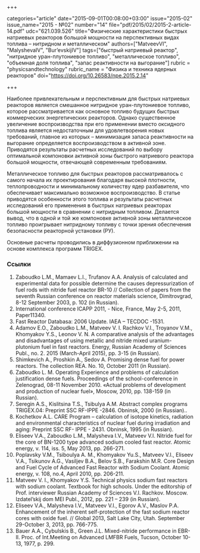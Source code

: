 +++

categories="article"
date="2015-09-01T00:08:00+03:00"
issue="2015-02"
issue_name="2015 - №02"
number="14"
file="pdf/2015/02/2015-2-article-14.pdf"
udc="621.039.526"
title="Физические характеристики быстрых натриевых реакторов большой мощности на перспективных видах топлива – нитридном и металлическом"
authors=["MatveevVI", "MalyshevaIV", "Bur’evskijIV"]
tags=["быстрый натриевый реактор", "нитридное уран-плутониевое топливо", "металлическое топливо", "объемная доля топлива", "запас реактивности на выгорание"]
rubric = "physicsandtechnology"
rubric_name = "Физика и техника ядерных реакторов"
doi="https://doi.org/10.26583/npe.2015.2.14"

+++

Наиболее привлекательным и перспективным для быстрых натриевых реакторов является смешанное нитридное уран-плутониевое топливо, которое рассматривается как основное топливо будущих быстрых коммерческих энергетических реакторов. Однако существенное увеличение воспроизводства при его применении вместо оксидного топлива является недостаточным для удовлетворения новых требований, главное из которых – минимизация запаса реактивности на выгорание определяется воспроизводством в активной зоне. Приводятся результаты расчетных исследований по выбору оптимальной компоновки активной зоны быстрого натриевого реактора большой мощности, отвечающей современным требованиям.

Металлическое топливо для быстрых реакторов рассматривалось с самого начала их проектирования благодаря высокой плотности, теплопроводности и минимальному количеству ядер разбавителя, что обеспечивает максимально возможное воспроизводство. В статье приводятся особенности этого топлива и результаты расчетных исследований его применения в быстрых натриевых реакторах большой мощности в сравнении с нитридным топливом. Делается вывод, что в одной и той же компоновке активной зоны металлическое топливо проигрывает нитридному топливу с точки зрения обеспечения безопасности реакторной установки (РУ).

Основные расчеты проводились в диффузионном приближении на основе комплекса программ TRIGEX.

### Ссылки

1. Zaboudko L.M., Mamaev L.I., Trufanov A.A. Analysis of calculated and experimental data for possible determine the causes depressurization of fuel rods with nitride fuel reactor BR-10 // Collection of papers from the seventh Russian conference on reactor materials science, Dimitrovgrad, 8-12 September 2003, p. 102 (in Russian).
2. International conference ICAPP 2011, - Nice, France, May 2-5, 2011, Paper11340.
3. Fast Reactor Databasa: 2006 Update. IAEA – TECDOC -1531.
4. Adamov E.O., Zaboudko L.M., Matveev V. I. Rachkov V.I., Troyanov V.M., Khomyakov Y.S., Leonov V. N. A comparative analysis of the advantages and disadvantages of using metallic and nitride mixed uranium-plutonium fuel in fast reactors. Energy, Russian Academy of Sciences Publ., no. 2. 2015 (March-April 2015), pp. 3-15 (in Russian).
5. Shimkevich A., Proshkin A., Sedov A. Promising dense fuel for power reactors. The collection REA. No. 10, October 2011 (in Russian).
6. Zaboudko L. M. Operating Experience and problems of calculation justification dense fuels. Proceedings of the school-conference in Zelenograd, 08-11 November 2010. «Actual problems of development and production of nuclear fuel», Moscow, 2010, pp. 138-159 (in Russian).
7. Seregin A.S., Kislitsina T.S., Tsibulya A.M. Abstract complex programs TRIGEX.04: Preprint SSC RF-IPPE -2846. Obninsk, 2000 (in Russian)..
8. Kochetkov A.L. CARE Program – calculation of isotope kinetics, radiation and environmental characteristics of nuclear fuel during irradiation and aging: Preprint SSC RF- IPPE - 2431. Obninsk, 1995 (in Russian).
9. Eliseev V.A., Zaboudko L.M., Malysheva I.V., Matveev V.I. Nitride fuel for the core of BN-1200 type advanced sodium cooled fast reactor. Atomic energy, v. 114, iss. 5, May 2013, pp. 266-271.
10. Poplavsky V.M., Tsiboulya A. M., Khomyakov Yu.S., Matveev V.I., Eliseev V.A., Tsikunov A.G., Vasiljev B.A., Belov S.B., Farakshin M.R. Core Design and Fuel Cycle of Advanced Fast Reactor with Sodium Coolant. Atomic energy, v. 108, no.4, April 2010, pp. 206-211.
11. Matveev V. I., Khomyakov Y.S. Technical physics sodium fast reactors with sodium coolant. Textbook for high schools. Under the editorship of Prof. interviewer Russian Academy of Sciences V.I. Rachkov. Moscow. Izdatel’skij dom MEI Publ., 2012, pp. 221 – 239 (in Russian).
12. Eliseev V.А., Malysheva I.V., Matveev V.I., Egorov А.V., Maslov P.А. Enhancement of the inherent self-protection of the fast sodium reactor cores with oxide fuel. // Global 2013, Salt Lake City, Utah. September 29-October 3, 2013, pp. 766-775.
13. Bauer A.A., Cybulskis B., Green J.L. Mixed-nitride performance in EBR-II. Proc. of Int.Meeting on Advanced LMFBR Fuels, Tucson, October 10-13, 1977, p. 299.